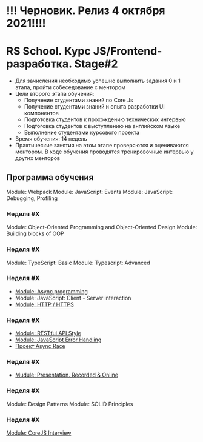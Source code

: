 # !!! Черновик. Релиз 4 октября 2021!!!!
# RS School. Курс JS/Frontend-разработка. Stage#2
- Для зачисления необходимо успешно выполнить задания 0 и 1 этапа, пройти собеседование с ментором
- Цели второго этапа обучения:
    - Получение студентами знаний по Core Js
    - Получение студентами знаний и опыта разработки UI компонентов
    - Подготовка студентов к прохождению технических интервью
    - Подтоговка студентов к выступлению на английском языке
    - Выполнение студентами курсового проекта
- Время обучения: 14 недель
- Практические занятия на этом этапе проверяются и оцениваются ментором. В ходе обучения проводятся тренировочные интервью у других менторов

## Программа обучения
Module: Webpack
Module: JavaScript: Events
Module: JavaScript: Debugging, Profiling

### Неделя #X
Module: Object-Oriented Programming and Object-Oriented Design
Module: Building blocks of OOP

### Неделя #X
Module: TypeScript: Basic
Module: Typescript: Advanced

### Неделя #X
- [Module: Async programming](modules/async/)
- Module: JavaScript: Client - Server interaction
- [Module: HTTP / HTTPS](modules/http/)

### Неделя #X
- [Module: RESTful API Style](modules/restful-api/)
- [Module: JavaScript Error Handling](modules/error-handling/)
- [Проект Async Race](https://github.com/rolling-scopes-school/tasks/blob/master/tasks/async-race.md)

### Неделя #X
- [Mudule: Presentation. Recorded & Online](modules/presentation)

### Неделя #X
Module: Design Patterns
Module: SOLID Principles

### Неделя #X
[Module: CoreJS Interview](https://github.com/rolling-scopes-school/tasks/blob/master/tasks/interview-corejs.md)




